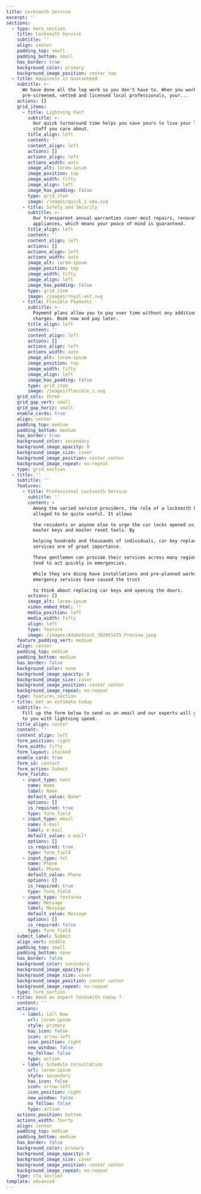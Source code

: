 ```yaml
---
title: Locksmith Service
excerpt: ''
sections:
  - type: hero_section
    title: Locksmith Service
    subtitle: ''
    align: center
    padding_top: small
    padding_bottom: small
    has_border: true
    background_color: primary
    background_image_position: center top
  - title: Happiness is Guaranteed
    subtitle: >-
      We have done all the leg work so you don't have to. When you work with our
      pre-screened, vetted and licensed local professionals, your...
    actions: []
    grid_items:
      - title: Lightning Fast
        subtitle: >-
          Our quick turnaround time helps you save yours to live your life doing
          stuff you care about.
        title_align: left
        content: ''
        content_align: left
        actions: []
        actions_align: left
        actions_width: auto
        image_alt: lorem-ipsum
        image_position: top
        image_width: fifty
        image_align: left
        image_has_padding: false
        type: grid_item
        image: /images/quick_1-new.svg
      - title: Safety and Security
        subtitle: >-
          Our transparent annual warranties cover most repairs, renovations, and
          appliances, which means your peace of mind is guaranteed.
        title_align: left
        content: ''
        content_align: left
        actions: []
        actions_align: left
        actions_width: auto
        image_alt: lorem-ipsum
        image_position: top
        image_width: fifty
        image_align: left
        image_has_padding: false
        type: grid_item
        image: /images/royal-ant.svg
      - title: Flexible Payments
        subtitle: >-
          Payment plans allow you to pay over time without any additional
          charges. Book now and pay later.
        title_align: left
        content: ''
        content_align: left
        actions: []
        actions_align: left
        actions_width: auto
        image_alt: lorem-ipsum
        image_position: top
        image_width: fifty
        image_align: left
        image_has_padding: false
        type: grid_item
        image: /images/flexible_1.svg
    grid_cols: three
    grid_gap_vert: small
    grid_gap_horiz: small
    enable_cards: true
    align: center
    padding_top: medium
    padding_bottom: medium
    has_border: true
    background_color: secondary
    background_image_opacity: 0
    background_image_size: cover
    background_image_position: center center
    background_image_repeat: no-repeat
    type: grid_section
  - title: ''
    subtitle: ''
    features:
      - title: Professional Locksmith Service
        subtitle: ''
        content: >
          Among the varied service providers, the role of a locksmith has been
          alleged to be quite useful. It allows

          the residents or anyone else to urge the car locks opened using the
          master keys and master reset tools. By

          helping hundreds and thousands of individuals, car key replacement
          services are of great importance.

          These gentlemen can provide their services across many regions and
          tend to act quickly in emergencies.

          While they are doing have installations and pre-planned works,
          emergency services have caused the trust

          to think about replacing car keys and opening the doors.
        actions: []
        image_alt: lorem-ipsum
        video_embed_html: ''
        media_position: left
        media_width: fifty
        align: left
        type: feature
        image: /images/AdobeStock_302091475_Preview.jpeg
    feature_padding_vert: medium
    align: center
    padding_top: medium
    padding_bottom: medium
    has_border: false
    background_color: none
    background_image_opacity: 0
    background_image_size: cover
    background_image_position: center center
    background_image_repeat: no-repeat
    type: features_section
  - title: Get an estimate today
    subtitle: >-
      Fill up the form below to send us an email and our experts will get back
      to you with lightning speed.
    title_align: center
    content: ''
    content_align: left
    form_position: right
    form_width: fifty
    form_layout: stacked
    enable_card: true
    form_id: contact
    form_action: Submit
    form_fields:
      - input_type: text
        name: Name
        label: Name
        default_value: Name*
        options: []
        is_required: true
        type: form_field
      - input_type: email
        name: E-mail
        label: e-mail
        default_value: e-mail*
        options: []
        is_required: true
        type: form_field
      - input_type: tel
        name: Phone
        label: Phone
        default_value: Phone
        options: []
        is_required: true
        type: form_field
      - input_type: textarea
        name: Message
        label: Message
        default_value: Message
        options: []
        is_required: false
        type: form_field
    submit_label: Submit
    align_vert: middle
    padding_top: small
    padding_bottom: none
    has_border: false
    background_color: secondary
    background_image_opacity: 0
    background_image_size: cover
    background_image_position: center center
    background_image_repeat: no-repeat
    type: form_section
  - title: Need an expert locksmith today ?
    content: ''
    actions:
      - label: Call Now
        url: lorem-ipsum
        style: primary
        has_icon: false
        icon: arrow-left
        icon_position: right
        new_window: false
        no_follow: false
        type: action
      - label: Schedule Consultation
        url: lorem-ipsum
        style: secondary
        has_icon: false
        icon: arrow-left
        icon_position: right
        new_window: false
        no_follow: false
        type: action
    actions_position: bottom
    actions_width: fourty
    align: center
    padding_top: medium
    padding_bottom: medium
    has_border: false
    background_color: primary
    background_image_opacity: 0
    background_image_size: cover
    background_image_position: center center
    background_image_repeat: no-repeat
    type: cta_section
template: advanced
---
```

